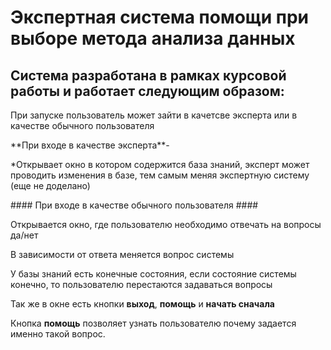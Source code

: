 # Экспертная система помощи при выборе метода анализа данных
## Система разработана в рамках курсовой работы и работает следующим образом:
<p> При запуске пользователь может зайти в качетсве эксперта или в качестве обычного пользователя </p>
**При входе в качестве эксперта**- 
<p> *Открывает окно в котором содержится база знаний, эксперт может проводить изменения в базе, тем самым меняя экспертную систему (еще не доделано)</p>
#### При входе в качестве обычного пользователя ####
<p> Открывается окно, где пользователю необходимо отвечать на вопросы да/нет </p>
<p> В зависимости от ответа меняется вопрос системы </p>
<p> У базы знаний есть конечные состояния, если состояние системы конечно, то пользователю перестаются задаваться вопросы </p>
<p> Так же в окне есть кнопки <b>выход</b>, <b>помощь</b> и <b>начать сначала</b></p>
<p> Кнопка <b>помощь</b> позволяет узнать пользователю почему задается именно такой вопрос. </p>
